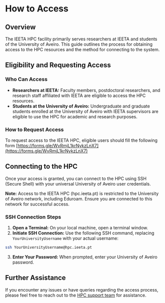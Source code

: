 # How to Access

## Overview

The IEETA HPC facility primarily serves researchers at IEETA and students of the University of Aveiro. This guide outlines the process for obtaining access to the HPC resources and the method for connecting to the system.

## Eligibility and Requesting Access

### Who Can Access
- **Researchers at IEETA:** Faculty members, postdoctoral researchers, and research staff affiliated with IEETA are eligible to access the HPC resources.
- **Students at the University of Aveiro:** Undergraduate and graduate students enrolled at the University of Aveiro with IEETA supervisors are eligible to use the HPC for academic and research purposes.

### How to Request Access
To request access to the IEETA HPC, eligible users should fill the following form [https://forms.gle/WvRmjL1krNykzLnX7](https://forms.gle/WvRmjL1krNykzLnX7)

## Connecting to the HPC

Once your access is granted, you can connect to the HPC using SSH (Secure Shell) with your universal University of Aveiro user credentials.

**Note:** Access to the IEETA HPC (hpc.ieeta.pt) is restricted to the University of Aveiro network, including Eduroam. Ensure you are connected to this network for successful access.

### SSH Connection Steps
1. **Open a Terminal:** On your local machine, open a terminal window.
2. **Initiate SSH Connection:** Use the following SSH command, replacing `YourUniversityUsername` with your actual username:
```bash
ssh YourUniversityUsername@hpc.ieeta.pt
```
3. **Enter Your Password:** When prompted, enter your University of Aveiro password.

## Further Assistance

If you encounter any issues or have queries regarding the access process, please feel free to reach out to the [HPC support team](about.md#support-team) for assistance.
